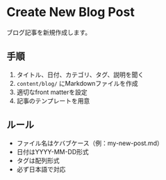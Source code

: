 # Create New Blog Post

ブログ記事を新規作成します。

## 手順

1. タイトル、日付、カテゴリ、タグ、説明を聞く
2. `content/blog/` にMarkdownファイルを作成
3. 適切なfront matterを設定
4. 記事のテンプレートを用意

## ルール

- ファイル名はケバブケース（例：my-new-post.md）
- 日付はYYYY-MM-DD形式
- タグは配列形式
- 必ず日本語で対応
